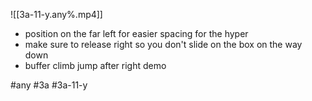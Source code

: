

![[3a-11-y.any%.mp4]]

* position on the far left for easier spacing for the hyper
* make sure to release right so you don't slide on the box on the way down
* buffer climb jump after right demo

#any #3a #3a-11-y
